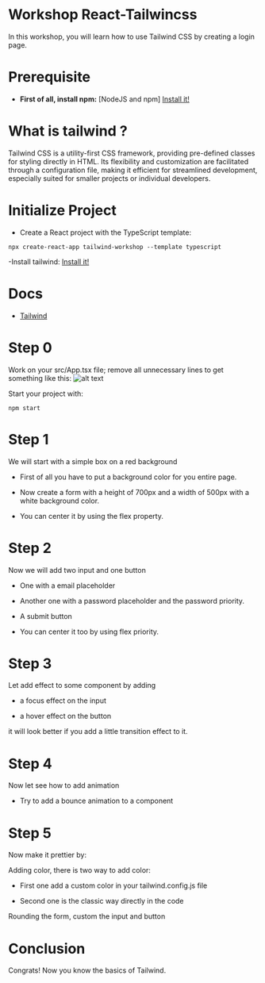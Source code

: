 # Workshop React-Tailwincss

In this workshop, you will learn how to use Tailwind CSS by creating a login page.

# Prerequisite

- **First of all, install npm:** [NodeJS and npm] [Install it!](https://docs.npmjs.com/downloading-and-installing-node-js-and-npm)

# What is tailwind ?

Tailwind CSS is a utility-first CSS framework, providing pre-defined classes for styling directly in HTML. Its flexibility and customization are facilitated through a configuration file, making it efficient for streamlined development, especially suited for smaller projects or individual developers.

# Initialize Project

- Create a React project with the TypeScript template:

```
npx create-react-app tailwind-workshop --template typescript
```

-Install tailwind: [Install it!](https://tailwindcss.com/docs/guides/create-react-app)

# Docs

- [Tailwind](https://tailwindcss.com/)

# Step 0

Work on your src/App.tsx file; remove all unnecessary lines to get something like this:
![alt text](https://media.discordapp.net/attachments/898307043184771072/1179907545570214030/image.png?ex=657b7d88&is=65690888&hm=19bb40a12744f2f558c8c18f58dc8b1b60574c577899582d210c2f71138b1172&=&format=webp&quality=lossless)

Start your project with:

```
npm start
```

# Step 1

We will start with a simple box on a red background

- First of all you have to put a background color for you entire page.

- Now create a form with a height of 700px and a width of 500px with a white background color.

- You can center it by using the flex property.

# Step 2

Now we will add two input and one button

- One with a email placeholder

- Another one with a password placeholder and the password priority.

- A submit button

- You can center it too by using flex priority.

# Step 3

Let add effect to some component by adding

- a focus effect on the input

- a hover effect on the button

it will look better if you add a little transition effect to it.

# Step 4

Now let see how to add animation

- Try to add a bounce animation to a component

# Step 5

Now make it prettier by:

Adding color, there is two way to add color:

- First one add a custom color in your tailwind.config.js file

- Second one is the classic way directly in the code

Rounding the form, custom the input and button

# Conclusion

Congrats! Now you know the basics of Tailwind.